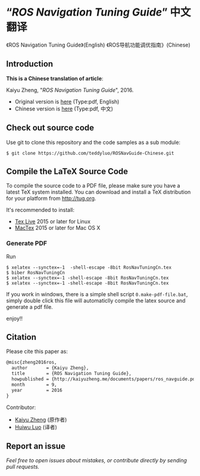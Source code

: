 “_ROS Navigation Tuning Guide_” 中文翻译
==================

《ROS Navigation Tuning Guide》(English)
《ROS导航功能调优指南》(Chinese)


## Introduction

**This is a Chinese translation of article**:

Kaiyu Zheng, "_*ROS Navigation Tuning Guide*_", 2016.

- Original version is [here](http://kaiyuzheng.me/documents/papers/ros_navguide.pdf) (Type:pdf, English)
- Chinese version is [here](RosNavTuningCn.pdf) (Type:pdf, 中文)

## Check out source code

Use git to clone this repository and the code samples as a sub module:

```shell
$ git clone https://github.com/teddyluo/ROSNavGuide-Chinese.git
```


## Compile the LaTeX Source Code

To compile the source code to a PDF file, please make sure you have a latest TeX
system installed. You can download and install a TeX distribution for your
platform from http://tug.org.

It's recommended to install:

- [Tex Live](http://tug.org/texlive/) 2015 or later for Linux
- [MacTex](http://tug.org/mactex/) 2015 or later for Mac OS X

### Generate PDF

Run

``` shell
$ xelatex --synctex=-1  -shell-escape -8bit RosNavTuningCn.tex
$ biber RosNavTuningCn
$ xelatex --synctex=-1 -shell-escape -8bit RosNavTuningCn.tex
$ xelatex --synctex=-1 -shell-escape -8bit RosNavTuningCn.tex
```

If you work in windows, there is a simple shell script `0.make-pdf-file.bat`, simply double click this file will automaticlly compile the latex source and generate a pdf file.

enjoy!!

## Citation
Please cite this paper as:
```tex
@misc{zheng2016ros,
  author       = {Kaiyu Zheng}, 
  title        = {ROS Navigation Tuning Guide},
  howpublished = {http://kaiyuzheng.me/documents/papers/ros_navguide.pdf},
  month        = 9,
  year         = 2016
}
```

Contributor:

- [Kaiyu Zheng](http://kaiyuzh.me) (原作者)
- [Huiwu Luo](https://github.com/teddyluo) (译者)

## Report an issue

_Feel free to open issues about mistakes, or contribute directly by sending pull requests._

